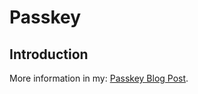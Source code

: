 # Passkey

<h2 id="Introduction">Introduction</h2>

<p>More information in my: <a href="/2022/12/04/digispark-based-password-store-passkey/">Passkey Blog Post</a>.</p>

